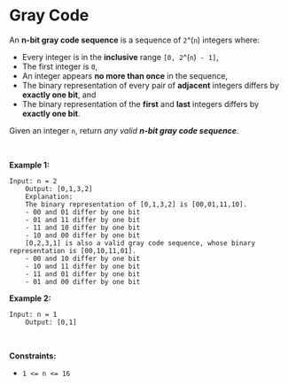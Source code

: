 # Gray Code


An **n-bit gray code sequence** is a sequence of `2`^(`n`) integers
where:

- Every integer is in the **inclusive** range `[0, 2`^(`n`)` - 1]`,
- The first integer is `0`,
- An integer appears **no more than once** in the sequence,
- The binary representation of every pair of **adjacent** integers
  differs by **exactly one bit**, and
- The binary representation of the **first** and **last** integers
  differs by **exactly one bit**.

Given an integer `n`, return *any valid **n-bit gray code sequence***.

 

**Example 1:**

    Input: n = 2
        Output: [0,1,3,2]
        Explanation:
        The binary representation of [0,1,3,2] is [00,01,11,10].
        - 00 and 01 differ by one bit
        - 01 and 11 differ by one bit
        - 11 and 10 differ by one bit
        - 10 and 00 differ by one bit
        [0,2,3,1] is also a valid gray code sequence, whose binary representation is [00,10,11,01].
        - 00 and 10 differ by one bit
        - 10 and 11 differ by one bit
        - 11 and 01 differ by one bit
        - 01 and 00 differ by one bit
        

**Example 2:**

    Input: n = 1
        Output: [0,1]
        

 

**Constraints:**

- `1 <= n <= 16`
